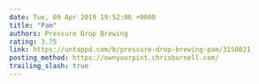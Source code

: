 ```yaml
---
date: Tue, 09 Apr 2019 19:52:06 +0000
title: "Pam"
authors: Pressure Drop Brewing
rating: 3.75
link: https://untappd.com/b/pressure-drop-brewing-pam/3150021
posting_method: https://ownyourpint.chrisburnell.com/
trailing_slash: true
---
```

